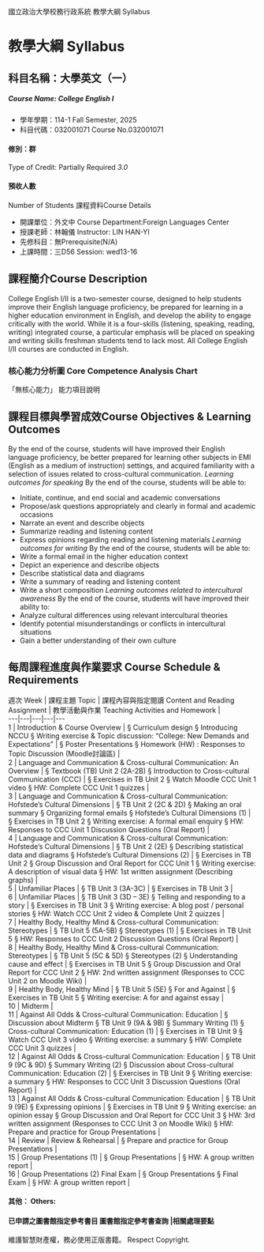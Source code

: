 國立政治大學校務行政系統 教學大綱 Syllabus
# 教學大綱 Syllabus
##  科目名稱：大學英文（一） 
#####  Course Name: College English I
  * 學年學期：114-1 Fall Semester, 2025 
  * 科目代碼：032001071 Course No.032001071
#### 修別：群
Type of Credit: Partially Required 
_3.0_
#### 預收人數
Number of Students
課程資料Course Details
  * 開課單位：外文中 Course Department:Foreign Languages Center 
  * 授課老師：林翰儀 Instructor: LIN HAN-YI 
  * 先修科目：無Prerequisite(N/A)
  * 上課時間：三D56 Session: wed13-16
##  課程簡介Course Description
College English I/II is a two-semester course, designed to help students improve their English language proficiency, be prepared for learning in a higher education environment in English, and develop the ability to engage critically with the world. While it is a four-skills (listening, speaking, reading, writing) integrated course, a particular emphasis will be placed on speaking and writing skills freshman students tend to lack most. All College English I/II courses are conducted in English.
###  核心能力分析圖 Core Competence Analysis Chart
「無核心能力」 
能力項目說明
##  課程目標與學習成效Course Objectives & Learning Outcomes 
By the end of the course, students will have improved their English language proficiency, be better prepared for learning other subjects in EMI (English as a medium of instruction) settings, and acquired familiarity with a selection of issues related to cross-cultural communication.
_Learning outcomes for speaking_
By the end of the course, students will be able to:
  * Initiate, continue, and end social and academic conversations
  * Propose/ask questions appropriately and clearly in formal and academic occasions
  * Narrate an event and describe objects
  * Summarize reading and listening content
  * Express opinions regarding reading and listening materials
_Learning outcomes for writing_
By the end of the course, students will be able to:
  * Write a formal email in the higher education context
  * Depict an experience and describe objects
  * Describe statistical data and diagrams
  * Write a summary of reading and listening content
  * Write a short composition
_Learning outcomes related to intercultural awareness_
By the end of the course, students will have improved their ability to:
  * Analyze cultural differences using relevant intercultural theories
  * Identify potential misunderstandings or conflicts in intercultural situations
  * Gain a better understanding of their own culture
##  每周課程進度與作業要求 Course Schedule & Requirements
週次 Week |  課程主題 Topic |  課程內容與指定閱讀 Content and Reading Assignment |  教學活動與作業 Teaching Activities and Homework |   
---|---|---|---|---  
1 |  Introduction & Course Overview |  § Curriculum design § Introducing NCCU § Writing exercise & Topic discussion: “College: New Demands and Expectations” |  § Poster Presentations § Homework (HW) : Responses to Topic Discussion (Moodle討論區) |   
2 |  Language and Communication  & Cross-cultural Communication: An Overview |  § Textbook (TB) Unit 2 (2A-2B) § Introduction to Cross-cultural Communication (CCC) |  § Exercises in TB Unit 2 § Watch Moodle CCC Unit 1 video § HW: Complete CCC Unit 1 quizzes |   
3 |  Language and Communication & Cross-cultural Communication: Hofstede’s Cultural Dimensions  |  § TB Unit 2 (2C & 2D) § Making an oral summary  § Organizing formal emails § Hofstede’s Cultural Dimensions (1) |  § Exercises in TB Unit 2 § Writing exercise: A formal email enquiry § HW: Responses to CCC Unit 1 Discussion Questions (Oral Report) |   
4 |  Language and Communication & Cross-cultural Communication: Hofstede’s Cultural Dimensions |  § TB Unit 2 (2E) § Describing statistical data and diagrams § Hofstede’s Cultural Dimensions (2) |  § Exercises in TB Unit 2 § Group Discussion and Oral Report for CCC Unit 1  § Writing exercise: A description of visual data § HW: 1st written assignment (Describing graphs) |   
5 |  Unfamiliar Places |  § TB Unit 3 (3A-3C) |  § Exercises in TB Unit 3 |   
6 |  Unfamiliar Places  |  § TB Unit 3 (3D – 3E) § Telling and responding to a story |  § Exercises in TB Unit 3 § Writing exercise: A blog post / personal stories § HW: Watch CCC Unit 2 video & Complete Unit 2 quizzes |   
7 |  Healthy Body, Healthy Mind & Cross-cultural Communication: Stereotypes |  § TB Unit 5 (5A-5B) § Stereotypes (1) |  § Exercises in TB Unit 5 § HW: Responses to CCC Unit 2 Discussion Questions (Oral Report) |   
8 |  Healthy Body, Healthy Mind & Cross-cultural Communication: Stereotypes |  § TB Unit 5 (5C & 5D) § Stereotypes (2) § Understanding cause and effect |  § Exercises in TB Unit 5 § Group Discussion and Oral Report for CCC Unit 2 § HW: 2nd written assignment (Responses to CCC Unit 2 on Moodle Wiki) |   
9 |  Healthy Body, Healthy Mind |  § TB Unit 5 (5E) § For and Against |  § Exercises in TB Unit 5 § Writing exercise: A for and against essay |   
10 |  Midterm |   
11 |  Against All Odds & Cross-cultural Communication: Education |  § Discussion about Midterm § TB Unit 9 (9A & 9B) § Summary Writing (1) § Cross-cultural Communication: Education (1) |  § Exercises in TB Unit 9  § Watch CCC Unit 3 video § Writing exercise: a summary § HW: Complete CCC Unit 3 quizzes  |   
12 |  Against All Odds & Cross-cultural Communication: Education |  § TB Unit 9 (9C & 9D) § Summary Writing (2) § Discussion about Cross-cultural Communication: Education (2) |  § Exercises in TB Unit 9 § Writing exercise: a summary § HW: Responses to CCC Unit 3 Discussion Questions (Oral Report) |   
13 |  Against All Odds & Cross-cultural Communication: Education |  § TB Unit 9 (9E) § Expressing opinions |  § Exercises in TB Unit 9 § Writing exercise: an opinion essay § Group Discussion and Oral Report for CCC Unit 3 § HW: 3rd written assignment (Responses to CCC Unit 3 on Moodle Wiki) § HW: Prepare and practice for Group Presentations |   
14 |  Review |  Review & Rehearsal |  § Prepare and practice for Group Presentations |   
15 |  Group Presentations (1) |  § Group Presentations |  § HW: A group written report |   
16 |  Group Presentations (2) Final Exam |  § Group Presentations § Final Exam |  § HW: A group written report |   
####  其他： Others:
####  已申請之圖書館指定參考書目  圖書館指定參考書查詢 |相關處理要點
維護智慧財產權，務必使用正版書籍。 Respect Copyright.